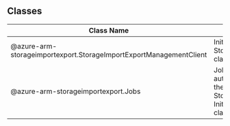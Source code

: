 ## Classes
| Class Name | Description |
|---|---|
| @azure-arm-storageimportexport.StorageImportExportManagementClient |Initializes a new instance of the StorageImportExportManagementClient class.|
| @azure-arm-storageimportexport.Jobs |Jobs __NOTE__: An instance of this class is automatically created for an instance of the StorageImportExportManagementClient. Initializes a new instance of the Jobs class.|
